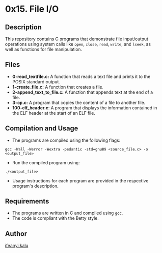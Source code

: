 # 0x15. File I/O

## Description
This repository contains C programs that demonstrate file input/output operations using system calls like `open`, `close`, `read`, `write`, and `lseek`, as well as functions for file manipulation.

## Files
- **0-read_textfile.c:** A function that reads a text file and prints it to the POSIX standard output.
- **1-create_file.c:** A function that creates a file.
- **2-append_text_to_file.c:** A function that appends text at the end of a file.
- **3-cp.c:** A program that copies the content of a file to another file.
- **100-elf_header.c:** A program that displays the information contained in the ELF header at the start of an ELF file.

## Compilation and Usage
- The programs are compiled using the following flags:

`gcc -Wall -Werror -Wextra -pedantic -std=gnu89 <source_file.c> -o <output_file>`

- Run the compiled program using:

`./<output_file>`

- Usage instructions for each program are provided in the respective program's description.

## Requirements
- The programs are written in C and compiled using `gcc`.
- The code is compliant with the Betty style.

## Author
[ifeanyi kalu](https://github.com/fazzy12)



